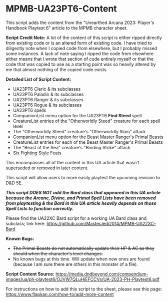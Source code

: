 # MPMB-UA23PT6-Content
This script adds the content from the "Unearthed Arcana 2023: Player's Handbook Playtest 6" article to the MPMB character sheet.

**Script Credit Note:**
A lot of the content of this script is either ripped directly from existing code or is an altered form of existing code. I have tried to diligently note when I copied code from elsewhere, but I probably missed some instances. A lack of note saying I ripped the code from elsewhere either means that I wrote that section of code entirely myself or that the code that was copied to use as a starting point was so heavily altered by me that almost nothing of the copied code exists.

**Detailed List of Script Content:**
- UA23PT6 Cleric & its subclasses
- UA23PT6 Paladin & its subclasses
- UA23PT6 Ranger & its subclasses
- UA23PT6 Rogue & its subclasses
- UA23PT6 spells
- CompanionList menu option for the UA23PT6 **Find Steed** spell
- CreatureList entries of the "Otherworldly Steed" creature for each spell level
- The "Otherworldly Steed" creature's "Otherworldly Slam" attack
- CompanionList menu option for the Beast Master Ranger's Primal Beasts
- CreatureList entries for each of the Beast Master Ranger's Primal Beasts
- The "Beast of the Sea" creature's "Binding Strike" attack
- Six Fighting Style Feats

This encompasses all of the content in this UA article that wasn't superseded or removed in later content.

This script will allow users to more easily playtest the upcoming revision to D&D 5E.

_**This script DOES NOT add the Bard class that appeared in this UA article because the Arcane, Divine, and Primal Spell Lists have been removed from playtesting & the Bard in this UA article heavily depends on those Spell Lists to function correctly.**_

Please find the UA22XC Bard script for a working UA Bard class and subclass; link here: https://github.com/MasterJedi2014/MPMB-UA22XC-Bard


**Known Bugs:**
- ~~The Primal Beasts do not automatically update their HP & AC as they should when the character's level changes.~~
- No known bugs at this time. Will update when new ones are found (because I am sure there are others in this monster of a file).

**Script Content Source:** https://media.dndbeyond.com/compendium-images/ua/ph-playtest6/OJVW7QLuHjEFCCVs/UA-2023-PH-Playtest6.pdf

For instructions on how to add this script to the sheet, please see this page: https://www.flapkan.com/how-to/add-more-content

